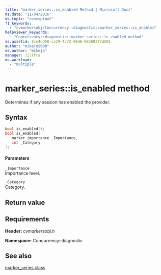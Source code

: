 ```yaml
---
title: "marker_series::is_enabled Method | Microsoft Docs"
ms.date: "11/04/2016"
ms.topic: "conceptual"
f1_keywords: 
  - "cvmarkersobj/Concurrency::diagnostic::marker_series::is_enabled"
helpviewer_keywords: 
  - "Concurrency::diagnostic::marker_series::is_enabled method"
ms.assetid: 8ce4dd50-ca29-4c72-98d6-582693f7d501
author: "mikejo5000"
ms.author: "mikejo"
manager: jillfra
ms.workload: 
  - "multiple"
---
```

# marker_series::is_enabled method
Determines if any session has enabled the provider.  
  
## Syntax  
  
```cpp  
bool is_enabled();  
bool is_enabled(  
   marker_importance _Importance,  
   int _Category  
);  
```  
  
#### Parameters  
 `_Importance`  
 Importance level.  
  
 `_Category`  
 Category.  
  
## Return value  
  
## Requirements  
 **Header:** *cvmarkersobj.h*  
  
 **Namespace:** Concurrency::diagnostic  
  
## See also  
 [marker_series class](../profiling/marker-series-class.md)